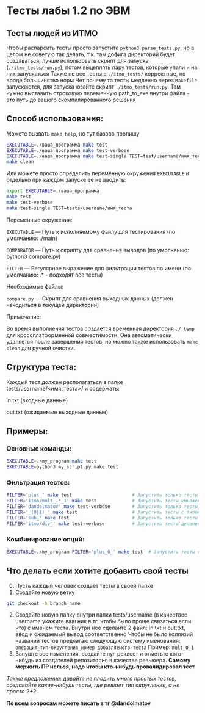 # Тесты лабы 1.2 по ЭВМ

## Тесты людей из ИТМО
Чтобы распарсить тесты просто запустите `python3 parse_tests.py`, но в целом не советую так делать, т.к. там дофига директорий будет создаваться, лучше использовать скрипт для запуска (`./itmo_tests/run.py`), потом выцеплять пару тестов, которые упали и на них запускаться
Также не все тесты в `./itmo_tests/` корректные, но вроде большинство норм
Чет почему то тесты медленно через `Makefile` запускаются, для запуска юзайте скрипт `./itmo_tests/run.py`. Там нужно выставить строковую переменную path_to_exe внутри файла - это путь до вашего скомпилированного решения

## Способ использования:

Можете вызвать `make help`, но тут базово пропишу

```bash
EXECUTABLE=./ваша_программа make test                                      # Запустить все тесты (показывать только упавшие)
EXECUTABLE=./ваша_программа make test-verbose                              # Запустить все тесты (показывать все результаты)
EXECUTABLE=./ваша_программа make test-single TEST=test/username/имя_теста  # Запустить один конкретный тест
make clean                                                                 # Очистить временные файлы
```
Или можете просто определить переменную окружения `EXECUTABLE` и отдельно при каждом запуске ее не вводить:
```bash
export EXECUTABLE=./ваша_программа
make test
make test-verbose
make test-single TEST=tests/username/имя_теста
```
Переменные окружения:

`EXECUTABLE` — Путь к исполняемому файлу для тестирования (по умолчанию: ./main)

`COMPARATOR` — Путь к скрипту для сравнения выводов (по умолчанию: python3 compare.py)

`FILTER` — Регулярное выражение для фильтрации тестов по имени (по умолчанию: .* - подходят все тесты)

Необходимые файлы:

`compare.py` — Скрипт для сравнения выходных данных (должен находиться в текущей директории)

Примечание:

Во время выполнения тестов создается временная директория `./.temp` для кроссплатформенной совместимости. Она автоматически удаляется после завершения тестов, но можно также использовать `make clean` для ручной очистки.

## Структура теста:
Каждый тест должен располагаться в папке tests/username/<имя_теста>/ и содержать:

in.txt (входные данные)

out.txt (ожидаемые выходные данные)

## Примеры:

### Основные команды:
```bash
EXECUTABLE=./my_program make test
EXECUTABLE=python3 my_script.py make test
```

### Фильтрация тестов:
```bash
FILTER='plus_' make test                      # Запустить только тесты операции сложения
FILTER='itmo/mult_.*_1' make test             # Запустить тесты умножения itmo, заканчивающиеся на _1
FILTER='dandolmatov' make test-verbose        # Запустить только тесты пользователя dandolmatov
FILTER='_(0|1)_' make test                    # Запустить тесты с типом округления 0 или 1
FILTER='sub_' make test                       # Запустить только тесты операции вычитания
FILTER='itmo/div_' make test-verbose          # Запустить тесты деления от пользователя itmo
```

### Комбинирование опций:
```bash
EXECUTABLE=./my_program FILTER='plus_0_' make test  # Запустить тесты сложения с типом 0 для my_program
```

## Что делать если хотите добавить свой тесты
0. Пусть каждый человек создает тесты в своей папке
1. Создайте новую ветку
```bash
git checkout -b branch_name
```
2. Создайте новую папку внутри папки tests/username (в качествее username укажите ваш ник в тг, чтобы было проще связаться если что) с именем теста. Внутри нее сделайте 2 файл: in.txt и out.txt, ввод и ожидаемый вывод соответственно
Чтобы не было коллизий названий тестов предлагаю следующую систему именования: `операция_тип-округления_номер-добавляемого-теста`
Пример: `mult_0_1`
3. Запуште все изменения, создайте пул реквест и отметьте кого-нибудь из создателей репозитория в качестве ревьюера.
**Самому мержить ПР нельзя, надо чтобы кто-нибудь провалидировал тест**

*Также предложение: давайте не плодить много простых тестов, создавайте какие-нибудь тесты, где решает тип округления, а не просто 2+2*

**По всем вопросам можете писать в тг @dandolmatov**
